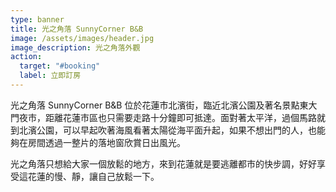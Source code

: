 ```yaml
---
type: banner
title: 光之角落 SunnyCorner B&B
image: /assets/images/header.jpg
image_description: 光之角落外觀
action:
  target: "#booking"
  label: 立即訂房
---
```



光之角落 SunnyCorner B&B 位於花蓮市北濱街，臨近北濱公園及著名景點東大門夜市，距離花蓮市區也只需要走路十分鐘即可抵達。面對著太平洋，過個馬路就到北濱公園，可以早起吹著海風看著太陽從海平面升起，如果不想出門的人，也能夠在房間透過一整片的落地窗欣賞日出風光。

光之角落只想給大家一個放鬆的地方，來到花蓮就是要逃離都市的快步調，好好享受這花蓮的慢、靜，讓自己放鬆一下。
